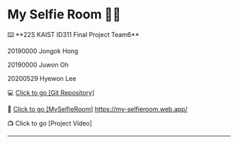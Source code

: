 # My Selfie Room 🤳📸

<aside>
⌨️ **22S KAIST ID311 Final Project Team6**

20190000 Jongok Hong

20190000 Juwon Oh

20200529 Hyewon Lee 

</aside>

💻 [Click to go [Git Repository]](https://github.com/hye1ee/KAIST-22S-ID311-Team6.git)

📎 [Click to go [MySelfieRoom]](https://my-selfieroom.web.app/) https://my-selfieroom.web.app/

📺 Click to go [Project Video]

---

